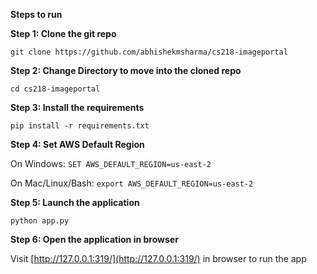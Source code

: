 
**Steps to run**

**Step 1: Clone the git repo**

    git clone https://github.com/abhishekmsharma/cs218-imageportal

**Step 2: Change Directory to move into the cloned repo**

    cd cs218-imageportal

**Step 3: Install the requirements** 

    pip install -r requirements.txt

**Step 4: Set AWS Default Region**

On Windows: `SET AWS_DEFAULT_REGION=us-east-2`

On Mac/Linux/Bash: `export AWS_DEFAULT_REGION=us-east-2`

**Step 5: Launch the application**

    python app.py

**Step 6: Open the application in browser**

Visit [http://127.0.0.1:319/](http://127.0.0.1:319/)  in browser to run the app
